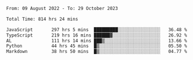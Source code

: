 
<!--START_SECTION:waka-->

```txt
From: 09 August 2022 - To: 29 October 2023

Total Time: 814 hrs 24 mins

JavaScript       297 hrs 5 mins  █████████░░░░░░░░░░░░░░░░   36.48 %
TypeScript       219 hrs 16 mins ██████▓░░░░░░░░░░░░░░░░░░   26.92 %
AL               111 hrs 14 mins ███▒░░░░░░░░░░░░░░░░░░░░░   13.66 %
Python           44 hrs 45 mins  █▒░░░░░░░░░░░░░░░░░░░░░░░   05.50 %
Markdown         38 hrs 50 mins  █▒░░░░░░░░░░░░░░░░░░░░░░░   04.77 %
```

<!--END_SECTION:waka-->











